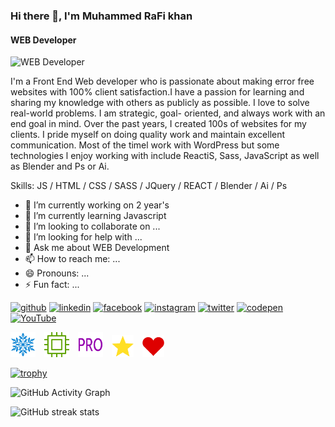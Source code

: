 ### Hi there 👋, I'm Muhammed RaFi khan
#### WEB Developer 
![WEB Developer ](https://scontent.fdac4-1.fna.fbcdn.net/v/t39.30808-6/274057203_1331566720649730_6608159819233506750_n.jpg?_nc_cat=108&ccb=1-5&_nc_sid=730e14&_nc_eui2=AeHQLvasiOphzN5ad0JFUl46DykG-9zojdgPKQb73OiN2Dw29liVf1Q-YNVjpDv-HsVsWvLB41EiJ-zUW1sp7c7_&_nc_ohc=d00hRVqzoM0AX-34SPD&tn=gTWv5auo0bVqheC5&_nc_zt=23&_nc_ht=scontent.fdac4-1.fna&oh=00_AT8EscZ-_jNevUA6N-3_e1S4NVE2-a25oqU_64pUawNsRA&oe=620FADD2)

I'm a Front End Web developer who is passionate about making error  free websites with 100% client satisfaction.I have a passion for learning and sharing my knowledge with others as publicly as possible. I love to solve real-world problems. I am strategic, goal- oriented, and always work with an end goal in mind. Over the past years, I created 100s of websites for my clients. I pride myself on doing quality work and maintain excellent communication. Most of the timel work with WordPress but some technologies l enjoy working with include ReactiS, Sass, JavaScript as well as Blender and Ps or Ai. 





Skills:  JS / HTML / CSS / SASS / JQuery / REACT / Blender / Ai / Ps

- 🔭 I’m currently working on 2 year's  
- 🌱 I’m currently learning Javascript 
- 👯 I’m looking to collaborate on ... 
- 🤔 I’m looking for help with ... 
- 💬 Ask me about WEB Development  
- 📫 How to reach me: ... 
- 😄 Pronouns: ... 
- ⚡ Fun fact: ... 


[<img src='https://cdn.jsdelivr.net/npm/simple-icons@3.0.1/icons/github.svg' alt='github' height='40'>](https://github.com/rafialways)  [<img src='https://cdn.jsdelivr.net/npm/simple-icons@3.0.1/icons/linkedin.svg' alt='linkedin' height='40'>](https://www.linkedin.com/in/linkedin.com/)  [<img src='https://cdn.jsdelivr.net/npm/simple-icons@3.0.1/icons/facebook.svg' alt='facebook' height='40'>](https://www.facebook.com/MD.RAFI.KHAN.KING)  [<img src='https://cdn.jsdelivr.net/npm/simple-icons@3.0.1/icons/instagram.svg' alt='instagram' height='40'>](https://www.instagram.com/Instagram.com/)  [<img src='https://cdn.jsdelivr.net/npm/simple-icons@3.0.1/icons/twitter.svg' alt='twitter' height='40'>](https://twitter.com/twitter.com)  [<img src='https://cdn.jsdelivr.net/npm/simple-icons@3.0.1/icons/codepen.svg' alt='codepen' height='40'>](https://codepen.io/codepan.com)  [<img src='https://cdn.jsdelivr.net/npm/simple-icons@3.0.1/icons/youtube.svg' alt='YouTube' height='40'>](https://www.youtube.com/channel/youtube.com)  

<a href='https://archiveprogram.github.com/'><img src='https://raw.githubusercontent.com/acervenky/animated-github-badges/master/assets/acbadge.gif' width='40' height='40'></a> <a href='https://docs.github.com/en/developers'><img src='https://raw.githubusercontent.com/acervenky/animated-github-badges/master/assets/devbadge.gif' width='40' height='40'></a> <a href='https://github.com/pricing'><img src='https://raw.githubusercontent.com/acervenky/animated-github-badges/master/assets/pro.gif' width='40' height='40'></a> <a href='https://stars.github.com/'><img src='https://raw.githubusercontent.com/acervenky/animated-github-badges/master/assets/starbadge.gif' width='35' height='35'></a> <a href='https://docs.github.com/en/github/supporting-the-open-source-community-with-github-sponsors'><img src='https://raw.githubusercontent.com/acervenky/animated-github-badges/master/assets/sponsorbadge.gif' width='35' height='35'></a> 

[![trophy](https://github-profile-trophy.vercel.app/?username=rafialways)](https://github.com/ryo-ma/github-profile-trophy)

![GitHub Activity Graph](https://activity-graph.herokuapp.com/graph?username=rafialways)  

![GitHub streak stats](https://github-readme-streak-stats.herokuapp.com/?user=rafialways)  

